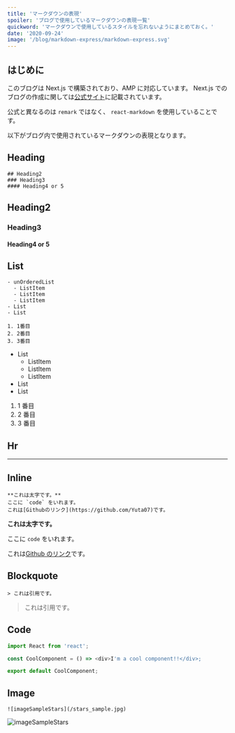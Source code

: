 ```yaml
---
title: 'マークダウンの表現'
spoiler: 'ブログで使用しているマークダウンの表現一覧'
quickword: 'マークダウンで使用しているスタイルを忘れないようにまとめておく。'
date: '2020-09-24'
image: '/blog/markdown-express/markdown-express.svg'
---
```


## はじめに

このブログは Next.js で構築されており、AMP に対応しています。
Next.js でのブログの作成に関しては[公式サイト](https://nextjs.org/)に記載されています。

公式と異なるのは `remark` ではなく、 `react-markdown` を使用していることです。

以下がブログ内で使用されているマークダウンの表現となります。

## Heading

```
## Heading2
### Heading3
#### Heading4 or 5
```

## Heading2

### Heading3

#### Heading4 or 5

## List

```
- unOrderedList
  - ListItem
  - ListItem
  - ListItem
- List
- List

1. 1番目
2. 2番目
3. 3番目
```

- List
  - ListItem
  - ListItem
  - ListItem
- List
- List

1. 1 番目
2. 2 番目
3. 3 番目

## Hr

---

## Inline

```
**これは太字です。**
ここに `code` をいれます。
これは[Githubのリンク](https://github.com/Yuta07)です。
```

**これは太字です。**

ここに `code` をいれます。

これは[Github のリンク](https://github.com/Yuta07)です。

## Blockquote

```
> これは引用です。
```

> これは引用です。

## Code

```typescript
import React from 'react';

const CoolComponent = () => <div>I'm a cool component!!</div>;

export default CoolComponent;
```

## Image

```
![imageSampleStars](/stars_sample.jpg)
```

![imageSampleStars](/blog/markdown-express/stars_sample.jpg)
